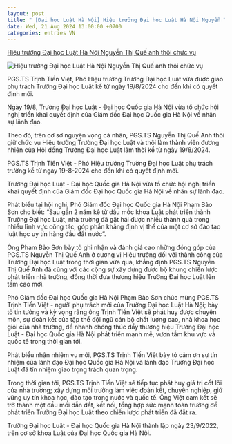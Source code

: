 ```yaml
---
layout: post
title: " [Đại học Luật Hà Nội] Hiệu trưởng Đại học Luật Hà Nội Nguyễn Thị Quế anh thôi chức vụ"
date: Wed, 21 Aug 2024 13:00:00 +0700
categories: entries VN
---
```

[Hiệu trưởng Đại học Luật Hà Nội Nguyễn Thị Quế anh thôi chức vụ](https://afamily.vn/ai-vua-duoc-phan-cong-phu-trach-truong-dai-hoc-luat-dai-hoc-quoc-gia-ha-noi-20240820215516965.chn)

![Hiệu trưởng Đại học Luật Hà Nội Nguyễn Thị Quế anh thôi chức vụ](https://afamilycdn.com/zoom/600_315/150157425591193600/2024/8/20/avatar1724165582179-17241655829731920033371-0-0-314-600-crop-17241656372052092286376.jpg)

PGS.TS Trịnh Tiến Việt, Phó Hiệu trưởng Trường Đại học Luật vừa được giao phụ trách Trường Đại học Luật kể từ ngày 19/8/2024 cho đến khi có quyết định mới.

Ngày 19/8, Trường Đại học Luật - Đại học Quốc gia Hà Nội vừa tổ chức hội nghị triển khai quyết định của Giám đốc Đại học Quốc gia Hà Nội về nhân sự lãnh đạo.

Theo đó, trên cơ sở nguyện vọng cá nhân, PGS.TS Nguyễn Thị Quế Anh thôi giữ chức vụ Hiệu trưởng Trường Đại học Luật và thôi làm thành viên đương nhiên của Hội đồng Trường Đại học Luật lâm thời kể từ ngày 19/8/2024.

PGS.TS Trịnh Tiến Việt - Phó Hiệu trưởng Trường Đại học Luật phụ trách trường kể từ ngày 19-8-2024 cho đến khi có quyết định mới.

Trường Đại học Luật - Đại học Quốc gia Hà Nội vừa tổ chức hội nghị triển khai quyết định của Giám đốc Đại học Quốc gia Hà Nội về nhân sự lãnh đạo.

Phát biểu tại hội nghị, Phó Giám đốc Đại học Quốc gia Hà Nội Phạm Bảo Sơn cho biết: “Sau gần 2 năm kể từ dấu mốc khoa Luật phát triển thành Trường Đại học Luật, nhà trường đã gặt hái được nhiều thành quả trong nhiều lĩnh vực công tác, góp phần khẳng định vị thế của một cơ sở đào tạo luật học uy tín hàng đầu đất nước”.

Ông Phạm Bảo Sơn bày tỏ ghi nhận và đánh giá cao những đóng góp của PGS.TS Nguyễn Thị Quế Anh ở cương vị Hiệu trưởng đối với thành công của Trường Đại học Luật trong thời gian vừa qua, khẳng định PGS.TS Nguyễn Thị Quế Anh đã cùng với các cộng sự xây dựng được bộ khung chiến lược phát triển nhà trường, đồng thời đưa thương hiệu Trường Đại học Luật lên tầm cao mới.

Phó Giám đốc Đại học Quốc gia Hà Nội Phạm Bảo Sơn chúc mừng PGS.TS Trịnh Tiến Việt - người phụ trách mới của Trường Đại học Luật Hà Nội; bày tỏ tin tưởng và kỳ vọng rằng ông Trịnh Tiến Việt sẽ phát huy được chuyên môn, sự đoàn kết của tập thể đội ngũ cán bộ chất lượng cao, nhà khoa học giỏi của nhà trường, để nhanh chóng thúc đẩy thương hiệu Trường Đại học Luật - Đại học Quốc gia Hà Nội phát triển mạnh mẽ, vươn tầm khu vực và quốc tế trong thời gian tới.

Phát biểu nhận nhiệm vụ mới, PGS.TS Trịnh Tiến Việt bày tỏ cảm ơn sự tín nhiệm của lãnh đạo Đại học Quốc gia Hà Nội và lãnh đạo Trường Đại học Luật đã tín nhiệm giao trọng trách quan trọng.

Trong thời gian tới, PGS.TS Trịnh Tiến Việt sẽ tiếp tục phát huy giá trị cốt lõi của nhà trường; xây dựng môi trường làm việc đoàn kết, chuyên nghiệp, giữ vững uy tín khoa học, đào tạo trong nước và quốc tế. Ông Việt cam kết sẽ trở thành một đầu mối dẫn dắt, kết nối, tổng hợp sức mạnh toàn trường để phát triển Trường Đại học Luật theo chiến lược phát triển đã đặt ra.

Trường Đại học Luật - Đại học Quốc gia Hà Nội thành lập ngày 23/9/2022, trên cơ sở khoa Luật của Đại học Quốc gia Hà Nội.

